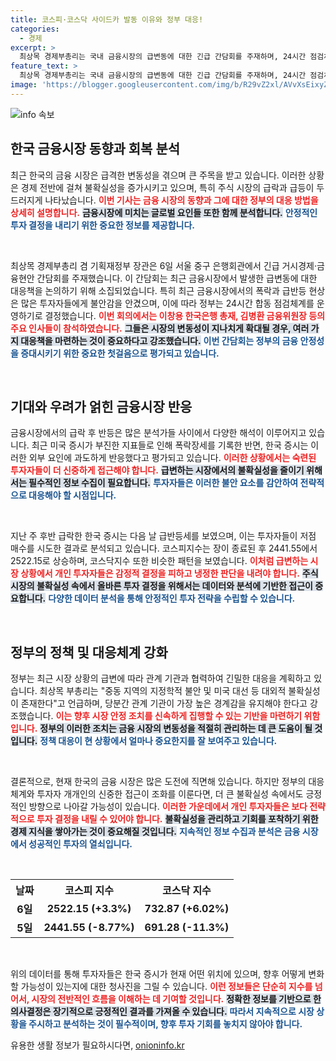 ```yaml
---
title: 코스피·코스닥 사이드카 발동 이유와 정부 대응!
categories:
  - 경제
excerpt: >
  최상목 경제부총리는 국내 금융시장의 급변동에 대한 긴급 간담회를 주재하며, 24시간 점검체계를 운영한다고 밝혔다. 급락과 급등을 반복하는 시장 상황 속에서, 외부 요인에 대한 높은 경계가 필요하다는 의견이 나왔다.
feature_text: >
  최상목 경제부총리는 국내 금융시장의 급변동에 대한 긴급 간담회를 주재하며, 24시간 점검체계를 운영한다고 밝혔다. 급락과 급등을 반복하는 시장 상황 속에서, 외부 요인에 대한 높은 경계가 필요하다는 의견이 나왔다.
image: 'https://blogger.googleusercontent.com/img/b/R29vZ2xl/AVvXsEixyZcFfHzMRdzZMjFBmAUKJYCLCGyLL1o632UiGVXcaFdKo_bkvkuCioo0uUKlGfBVcT3P84aROyZIXSBEx3Aw5nCQ3pTgDom1WDC4m8eifvWiAmWEEVb4x6G_l8C0QH225ldMjyaFvpxGEBGNO37VmDTDMHGhJPq73UglMfDca1-0aw/s1600/blogspot.png'
---
```


<p><img src="https://blogger.googleusercontent.com/img/b/R29vZ2xl/AVvXsEixyZcFfHzMRdzZMjFBmAUKJYCLCGyLL1o632UiGVXcaFdKo_bkvkuCioo0uUKlGfBVcT3P84aROyZIXSBEx3Aw5nCQ3pTgDom1WDC4m8eifvWiAmWEEVb4x6G_l8C0QH225ldMjyaFvpxGEBGNO37VmDTDMHGhJPq73UglMfDca1-0aw/s1600/blogspot.png" alt="info 속보" /></p>

<h2 data-ke-size="size26">한국 금융시장 동향과 회복 분석</h2>

<p data-ke-size="size16"></p>최근 한국의 금융 시장은 급격한 변동성을 겪으며 큰 주목을 받고 있습니다. 이러한 상황은 경제 전반에 걸쳐 불확실성을 증가시키고 있으며, 특히 주식 시장의 급락과 급등이 두드러지게 나타났습니다. <b><span style="color: #ee2323;">이번 기사는 금융 시장의 동향과 그에 대한 정부의 대응 방법을 상세히 설명합니다.</span></b> <b><span style="background-color: #21538527;">금융시장에 미치는 글로벌 요인들 또한 함께 분석합니다.</span></b> <b><span style="color: #1a5490;">안정적인 투자 결정을 내리기 위한 중요한 정보를 제공합니다.</span></b>

<p data-ke-size="size16">&nbsp;</p>

<p>최상목 경제부총리 겸 기획재정부 장관은 6일 서울 중구 은행회관에서 긴급 거시경제·금융현안 간담회를 주재했습니다. 이 간담회는 최근 금융시장에서 발생한 급변동에 대한 대응책을 논의하기 위해 소집되었습니다. 특히 최근 금융시장에서의 폭락과 급반등 현상은 많은 투자자들에게 불안감을 안겼으며, 이에 따라 정부는 24시간 합동 점검체계를 운영하기로 결정했습니다. <b><span style="color: #ee2323;">이번 회의에서는 이창용 한국은행 총재, 김병환 금융위원장 등의 주요 인사들이 참석하였습니다.</span></b> <b><span style="background-color: #21538527;">그들은 시장의 변동성이 지나치게 확대될 경우, 여러 가지 대응책을 마련하는 것이 중요하다고 강조했습니다.</span></b> <b><span style="color: #1a5490;">이번 간담회는 정부의 금융 안정성을 증대시키기 위한 중요한 첫걸음으로 평가되고 있습니다.</span></b></p>

<p data-ke-size="size16">&nbsp;</p>

<h2 data-ke-size="size26">기대와 우려가 얽힌 금융시장 반응</h2>

<p data-ke-size="size16"></p>금융시장에서의 급락 후 반등은 많은 분석가들 사이에서 다양한 해석이 이루어지고 있습니다. 최근 미국 증시가 부진한 지표들로 인해 폭락장세를 기록한 반면, 한국 증시는 이러한 외부 요인에 과도하게 반응했다고 평가되고 있습니다. <b><span style="color: #ee2323;">이러한 상황에서는 숙련된 투자자들이 더 신중하게 접근해야 합니다.</span></b> <b><span style="background-color: #21538527;">급변하는 시장에서의 불확실성을 줄이기 위해서는 필수적인 정보 수집이 필요합니다.</span></b> <b><span style="color: #1a5490;">투자자들은 이러한 불안 요소를 감안하여 전략적으로 대응해야 할 시점입니다.</span></b>

<p data-ke-size="size16">&nbsp;</p>

<p>지난 주 후반 급락한 한국 증시는 다음 날 급반등세를 보였으며, 이는 투자자들이 저점 매수를 시도한 결과로 분석되고 있습니다. 코스피지수는 장이 종료된 후 2441.55에서 2522.15로 상승하며, 코스닥지수 또한 비슷한 패턴을 보였습니다. <b><span style="color: #ee2323;">이처럼 급변하는 시장 상황에서 개인 투자자들은 감정적 결정을 피하고 냉정한 판단을 내려야 합니다.</span></b> <b><span style="background-color: #21538527;">주식 시장의 불확실성 속에서 올바른 투자 결정을 위해서는 데이터와 분석에 기반한 접근이 중요합니다.</span></b> <b><span style="color: #1a5490;">다양한 데이터 분석을 통해 안정적인 투자 전략을 수립할 수 있습니다.</span></b></p>

<p data-ke-size="size16">&nbsp;</p>

<h2 data-ke-size="size26">정부의 정책 및 대응체계 강화</h2>

<p data-ke-size="size16"></p>정부는 최근 시장 상황의 급변에 따라 관계 기관과 협력하여 긴밀한 대응을 계획하고 있습니다. 최상목 부총리는 "중동 지역의 지정학적 불안 및 미국 대선 등 대외적 불확실성이 존재한다"고 언급하며, 당분간 관계 기관이 가장 높은 경계감을 유지해야 한다고 강조했습니다. <b><span style="color: #ee2323;">이는 향후 시장 안정 조치를 신속하게 집행할 수 있는 기반을 마련하기 위함입니다.</span></b> <b><span style="background-color: #21538527;">정부의 이러한 조치는 금융 시장의 변동성을 적절히 관리하는 데 큰 도움이 될 것입니다.</span></b> <b><span style="color: #1a5490;">정책 대응이 현 상황에서 얼마나 중요한지를 잘 보여주고 있습니다.</span></b>

<p data-ke-size="size16">&nbsp;</p>

<p>결론적으로, 현재 한국의 금융 시장은 많은 도전에 직면해 있습니다. 하지만 정부의 대응체계와 투자자 개개인의 신중한 접근이 조화를 이룬다면, 더 큰 불확실성 속에서도 긍정적인 방향으로 나아갈 가능성이 있습니다. <b><span style="color: #ee2323;">이러한 가운데에서 개인 투자자들은 보다 전략적으로 투자 결정을 내릴 수 있어야 합니다.</span></b> <b><span style="background-color: #21538527;">불확실성을 관리하고 기회를 포착하기 위한 경제 지식을 쌓아가는 것이 중요해질 것입니다.</span></b> <b><span style="color: #1a5490;">지속적인 정보 수집과 분석은 금융 시장에서 성공적인 투자의 열쇠입니다.</span></b></p>

<p data-ke-size="size16">&nbsp;</p>

<table style="width: 100%; text-align: center;">
  <tr>
    <th><b>날짜</b></th>
    <th><b>코스피 지수</b></th>
    <th><b>코스닥 지수</b></th>
  </tr>
  <tr>
    <td style="text-align: center; height: 17px;"><b>6일</b></td>
    <td style="text-align: center; height: 17px;"><b>2522.15 (+3.3%)</b></td>
    <td style="text-align: center; height: 17px;"><b>732.87 (+6.02%)</b></td>
  </tr>
  <tr>
    <td style="text-align: center; height: 17px;"><b>5일</b></td>
    <td style="text-align: center; height: 17px;"><b>2441.55 (-8.77%)</b></td>
    <td style="text-align: center; height: 17px;"><b>691.28 (-11.3%)</b></td>
  </tr>
</table>

<p data-ke-size="size16">&nbsp;</p>

<p>위의 데이터를 통해 투자자들은 한국 증시가 현재 어떤 위치에 있으며, 향후 어떻게 변화할 가능성이 있는지에 대한 청사진을 그릴 수 있습니다. <b><span style="color: #ee2323;">이런 정보들은 단순히 지수를 넘어서, 시장의 전반적인 흐름을 이해하는 데 기여할 것입니다.</span></b> <b><span style="background-color: #21538527;">정확한 정보를 기반으로 한 의사결정은 장기적으로 긍정적인 결과를 가져올 수 있습니다.</span></b> <b><span style="color: #1a5490;">따라서 지속적으로 시장 상황을 주시하고 분석하는 것이 필수적이며, 향후 투자 기회를 놓치지 않아야 합니다.</span></b></p>
유용한 생활 정보가 필요하시다면, <a href="https://onioninfo.kr" rel="dofollow">onioninfo.kr</a>


